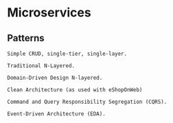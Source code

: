 # Microservices

## Patterns
    Simple CRUD, single-tier, single-layer.

    Traditional N-Layered.

    Domain-Driven Design N-layered.

    Clean Architecture (as used with eShopOnWeb)

    Command and Query Responsibility Segregation (CQRS).

    Event-Driven Architecture (EDA).